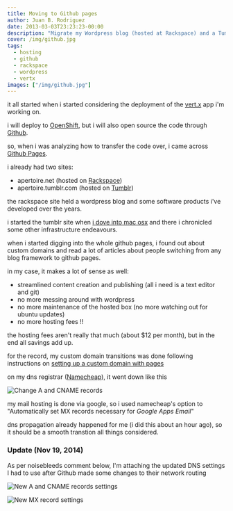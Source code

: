 ```yaml
---
title: Moving to Github pages
author: Juan B. Rodriguez
date: 2013-03-03T23:23:23-00:00
description: "Migrate my Wordpress blog (hosted at Rackspace) and a Tumblr page to a statically generated site, powered by Jekyll and hosted at Github Pages."
cover: /img/github.jpg
tags:
  - hosting
  - github
  - rackspace
  - wordpress
  - vertx
images: ["/img/github.jpg"]
---
```


it all started when i started considering the deployment of the [vert.x](https://vertx.io) app i'm working on.

i will deploy to [OpenShift](https://openshift.redhat.com), but i will also open source the code through [Github](https://github.com).

so, when i was analyzing how to transfer the code over, i came across [Github Pages](https://pages.github.com).

i already had two sites:

- apertoire.net (hosted on [Rackspace](https://rackspace.com))
- apertoire.tumblr.com (hosted on [Tumblr](https://tumblr.com))

the rackspace site held a wordpress blog and some software products i've developed over the years.

i started the tumblr site when [i dove into mac osx](/why-i-m-switching-to-mac-osx/) and there i chronicled some other infrastructure endeavours.

when i started digging into the whole github pages, i found out about custom domains and read a lot of articles about people switching from any blog framework to github pages.

in my case, it makes a lot of sense as well:

- streamlined content creation and publishing (all i need is a text editor and git)
- no more messing around with wordpress
- no more maintenance of the hosted box (no more watching out for ubuntu updates)
- no more hosting fees !!

the hosting fees aren't really that much (about $12 per month), but in the end all savings add up.

for the record, my custom domain transitions was done following instructions on [setting up a custom domain with pages](https://help.github.com/articles/setting-up-a-custom-domain-with-pages)

on my dns registrar ([Namecheap](https://namecheap.com)), it went down like this

![Change A and CNAME records](/img/github-dns.jpg)

my mail hosting is done via google, so i used namecheap's option to "Automatically set MX records necessary for _Google Apps Email_"

dns propagation already happened for me (i did this about an hour ago), so it should be a smooth transtion all things considered.

### Update (Nov 19, 2014)

As per noisebleeds comment below, I'm attaching the updated DNS settings I had to use after Github made some changes to their network routing

![New A and CNAME records settings](/img/github-dns-upd1.jpg)

![New MX record settings ](/img/github-dns-upd2.jpg)
